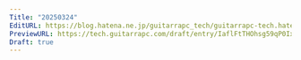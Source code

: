 ```yaml
---
Title: "20250324"
EditURL: https://blog.hatena.ne.jp/guitarrapc_tech/guitarrapc-tech.hatenablog.com/atom/entry/6802418398343262665
PreviewURL: https://tech.guitarrapc.com/draft/entry/IaflFtTHOhsg59qP0IxhOWVRsZQ
Draft: true
---
```


